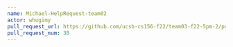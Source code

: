 ```yaml
---
name: Michael-HelpRequest-team02
actor: whugimy
pull_request_url: https://github.com/ucsb-cs156-f22/team03-f22-5pm-2/pull/38
pull_request_num: 38
---
```


